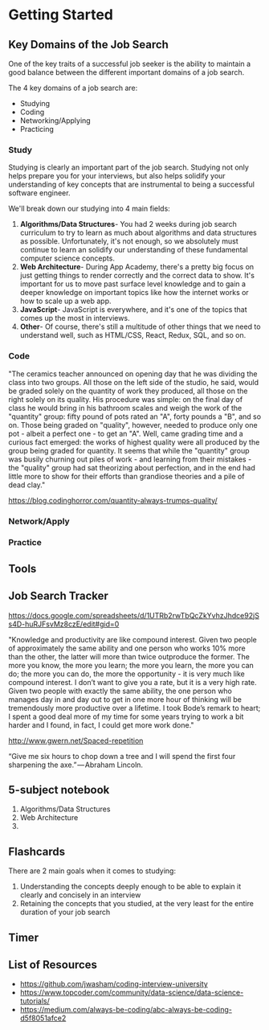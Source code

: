 # Getting Started

## Key Domains of the Job Search

One of the key traits of a successful job seeker is the ability to maintain
a good balance between the different important domains of a job search.

The 4 key domains of a job search are:

* Studying
* Coding
* Networking/Applying
* Practicing

### Study

Studying is clearly an important part of the job search. Studying not only
helps prepare you for your interviews, but also helps solidify your understanding
of key concepts that are instrumental to being a successful software engineer.

We'll break down our studying into 4 main fields:

1. **Algorithms/Data Structures**- You had 2 weeks during job search curriculum to try to learn as much about algorithms and data structures as possible. Unfortunately, it's not enough, so we absolutely must continue to learn an solidify our understanding of these fundamental computer science concepts.
1. **Web Architecture**- During App Academy, there's a pretty big focus on just
   getting things to render correctly and the correct data to show. It's important
   for us to move past surface level knowledge and to gain a deeper knowledge on
   important topics like how the internet works or how to scale up a web app.
1. **JavaScript**- JavaScript is everywhere, and it's one of the topics that
   comes up the most in interviews.
1. **Other**- Of course, there's still a multitude of other things that we need
   to understand well, such as HTML/CSS, React, Redux, SQL, and so on.

### Code

"The ceramics teacher announced on opening day that he was dividing the class into two groups. All those on the left side of the studio, he said, would be graded solely on the quantity of work they produced, all those on the right solely on its quality. His procedure was simple: on the final day of class he would bring in his bathroom scales and weigh the work of the "quantity" group: fifty pound of pots rated an "A", forty pounds a "B", and so on. Those being graded on "quality", however, needed to produce only one pot - albeit a perfect one - to get an "A".
Well, came grading time and a curious fact emerged: the works of highest quality were all produced by the group being graded for quantity. It seems that while the "quantity" group was busily churning out piles of work - and learning from their mistakes - the "quality" group had sat theorizing about perfection, and in the end had little more to show for their efforts than grandiose theories and a pile of dead clay."

https://blog.codinghorror.com/quantity-always-trumps-quality/

### Network/Apply

### Practice

## Tools

## Job Search Tracker

https://docs.google.com/spreadsheets/d/1UTRb2rwTbQcZkYvhzJhdce92jSs4D-huRJFsvMz8czE/edit#gid=0

"Knowledge and productivity are like compound interest. Given two people of approximately the same ability and one person who works 10% more than the other, the latter will more than twice outproduce the former. The more you know, the more you learn; the more you learn, the more you can do; the more you can do, the more the opportunity - it is very much like compound interest. I don’t want to give you a rate, but it is a very high rate. Given two people with exactly the same ability, the one person who manages day in and day out to get in one more hour of thinking will be tremendously more productive over a lifetime. I took Bode’s remark to heart; I spent a good deal more of my time for some years trying to work a bit harder and I found, in fact, I could get more work done."

http://www.gwern.net/Spaced-repetition

“Give me six hours to chop down a tree and I will spend the first four sharpening the axe.” — Abraham Lincoln.

## 5-subject notebook

1. Algorithms/Data Structures
2. Web Architecture
3.

## Flashcards

There are 2 main goals when it comes to studying:

1. Understanding the concepts deeply enough to be able to explain it clearly
   and concisely in an interview
2. Retaining the concepts that you studied, at the very least for the entire
   duration of your job search

## Timer

## List of Resources

* https://github.com/jwasham/coding-interview-university
* https://www.topcoder.com/community/data-science/data-science-tutorials/
* https://medium.com/always-be-coding/abc-always-be-coding-d5f8051afce2
